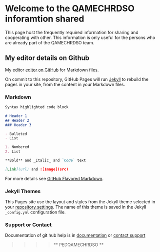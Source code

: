 # Welcome to the QAMECHRDSO inforamtion shared

This page host the frequently required information for sharing and cooperating with other. 
This information is only useful for the persons who are already part of the QAMECHRDSO team.

## My editor details on Github

My editor  [editor on GitHub](https://github.com/pedqamechrdso/github-slideshow/edit/gh-pages/index.md) for Markdown files.

On commit to this repository, GitHub Pages will run [Jekyll](https://jekyllrb.com/) to rebuild the pages in your site, from the content in your Markdown files.

### Markdown

```markdown
Syntax highlighted code block

# Header 1
## Header 2
### Header 3

- Bulleted
- List

1. Numbered
2. List

**Bold** and _Italic_ and `Code` text

[Link](url) and ![Image](src)
```

For more details see [GitHub Flavored Markdown](https://guides.github.com/features/mastering-markdown/).

### Jekyll Themes

This Pages site use the layout and styles from the Jekyll theme selected in your [repository settings](https://github.com/pedqamechrdso/github-slideshow/settings). 
The name of this theme is saved in the Jekyll `_config.yml` configuration file.

### Support or Contact

Documentation of git hub help is in  [documentation](https://docs.github.com/categories/github-pages-basics/) or [contact support](https://github.com/contact) 

>>>> ** PEDQAMECHRDSO **
